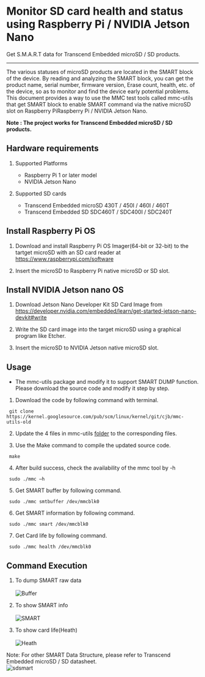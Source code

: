 # Monitor SD card health and status using Raspberry Pi / NVIDIA Jetson Nano
Get S.M.A.R.T data for Transcend Embedded microSD / SD products. 

-------------------------
The various statuses of microSD products are located in the SMART block of the device. 
By reading and analyzing the SMART block, you can get the product name, serial number, firmware version, Erase count, health, etc. of the device, so as to monitor and find the 
device early potential problems. This document provides a way to use the MMC test tools called mmc-utils that get SMART block to enable SMART command via the native microSD slot on Raspberry PiRaspberry Pi / NVIDIA Jetson Nano. 

**Note : The project works for Transcend Embedded microSD / SD products.**

Hardware requirements
-------------------------
1. Supported Platforms
   - Raspberry Pi 1 or later model
   - NVIDIA Jetson Nano

2. Supported SD cards
   - Transcend Embedded microSD 430T / 450I / 460I / 460T 
   - Transcend Embedded SD SDC460T / SDC400I / SDC240T

Install Raspberry Pi OS
-------------------------
1. Download and install Raspberry Pi OS Imager(64-bit or 32-bit) to the tartget microSD with an SD card reader at https://www.raspberrypi.com/software

2. Insert the microSD to Raspberry Pi native microSD or SD slot.

Install NVIDIA Jetson nano OS
-------------------------
1. Download Jetson Nano Developer Kit SD Card Image from https://developer.nvidia.com/embedded/learn/get-started-jetson-nano-devkit#write

2. Write the SD card image into the target microSD using a graphical program like Etcher.

3. Insert the microSD to NVIDIA Jetson native microSD slot.


Usage
-------------------------

- The mmc-utils package and modify it to support SMART DUMP function. Please download the source code and modify it step by step.

1. Download the code by following command with terminal.
   
```
 git clone https://kernel.googlesource.com/pub/scm/linux/kernel/git/cjb/mmc-utils-old
```

2. Update the 4 files in mmc-utils [folder](https://github.com/transcend-information/RaspberryPi-SDcard-SMARTQuery/tree/main/mmc-utils) to the corresponding files.

3. Use the Make command to compile the updated source code.

```
 make
```

4. After build success, check the availability of the mmc tool by -h

```
 sudo ./mmc –h
``` 
5. Get SMART buffer by following command.

```
 sudo ./mmc smtbuffer /dev/mmcblk0
```
 
6. Get SMART information by following command.

```
 sudo ./mmc smart /dev/mmcblk0
```

7. Get Card life by following command.
   
```
 sudo ./mmc health /dev/mmcblk0
``` 

Command Execution
-------------------------
1. To dump SMART raw data</br></br>
![Buffer](https://github.com/transcend-information/RaspberryPi-SDcard-SMARTQuery/blob/main/smtbuffer.png)

2. To show SMART info</br></br>
![SMART](https://github.com/transcend-information/RaspberryPi-SDcard-SMARTQuery/blob/main/smart.png)

3. To show card life(Heath)</br></br>
![Heath](https://github.com/transcend-information/RaspberryPi-SDcard-SMARTQuery/blob/main/health.png)

Note: For other SMART Data Structure, please refer to Transcend Embedded microSD / SD datasheet.</br>
![sdsmart](https://github.com/transcend-information/RaspberryPi-SDcard-SMARTQuery/blob/main/sdsmart.PNG)
